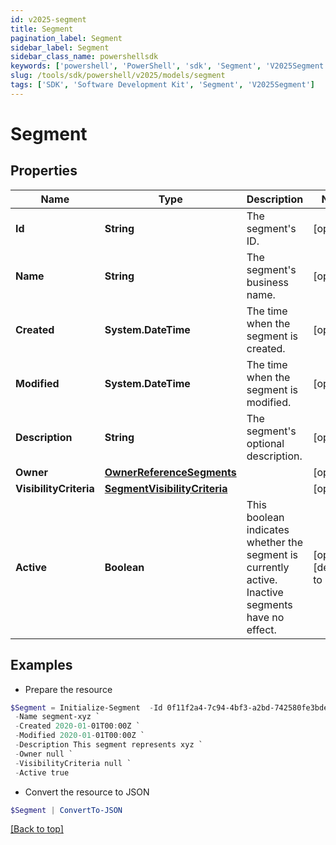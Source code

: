 ```yaml
---
id: v2025-segment
title: Segment
pagination_label: Segment
sidebar_label: Segment
sidebar_class_name: powershellsdk
keywords: ['powershell', 'PowerShell', 'sdk', 'Segment', 'V2025Segment'] 
slug: /tools/sdk/powershell/v2025/models/segment
tags: ['SDK', 'Software Development Kit', 'Segment', 'V2025Segment']
---
```



# Segment

## Properties

Name | Type | Description | Notes
------------ | ------------- | ------------- | -------------
**Id** | **String** | The segment's ID. | [optional] 
**Name** | **String** | The segment's business name. | [optional] 
**Created** | **System.DateTime** | The time when the segment is created. | [optional] 
**Modified** | **System.DateTime** | The time when the segment is modified. | [optional] 
**Description** | **String** | The segment's optional description. | [optional] 
**Owner** | [**OwnerReferenceSegments**](owner-reference-segments) |  | [optional] 
**VisibilityCriteria** | [**SegmentVisibilityCriteria**](segment-visibility-criteria) |  | [optional] 
**Active** | **Boolean** | This boolean indicates whether the segment is currently active. Inactive segments have no effect. | [optional] [default to $false]

## Examples

- Prepare the resource
```powershell
$Segment = Initialize-Segment  -Id 0f11f2a4-7c94-4bf3-a2bd-742580fe3bde `
 -Name segment-xyz `
 -Created 2020-01-01T00:00Z `
 -Modified 2020-01-01T00:00Z `
 -Description This segment represents xyz `
 -Owner null `
 -VisibilityCriteria null `
 -Active true
```

- Convert the resource to JSON
```powershell
$Segment | ConvertTo-JSON
```


[[Back to top]](#) 

